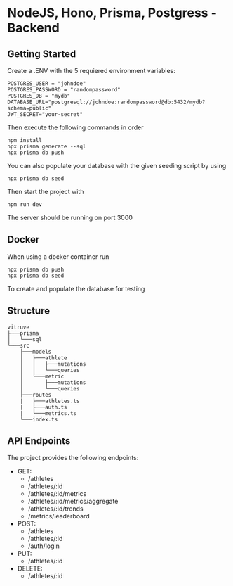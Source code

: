 # NodeJS, Hono, Prisma, Postgress - Backend

## Getting Started

Create a .ENV with the 5 requiered environment variables:

```
POSTGRES_USER = "johndoe"
POSTGRES_PASSWORD = "randompassword"
POSTGRES_DB = "mydb"
DATABASE_URL="postgresql://johndoe:randompassword@db:5432/mydb?schema=public"
JWT_SECRET="your-secret"
```

Then execute the following commands in order

```
npm install
npx prisma generate --sql
npx prisma db push
```

You can also populate your database with the given seeding script by using

```
npx prisma db seed
```

Then start the project with

```
npm run dev
```

The server should be running on port 3000

## Docker

When using a docker container run

```
npx prisma db push
npx prisma db seed
```

To create and populate the database for testing

## Structure

```
vitruve
├───prisma
│   └───sql
└───src
    ├───models
    │   ├───athlete
    │   │   ├───mutations
    │   │   └───queries
    │   └───metric
    │       ├───mutations
    │       └───queries
    ├───routes
    |   ├───athletes.ts
    |   ├───auth.ts
    |   └───metrics.ts
    └───index.ts

```

## API Endpoints

The project provides the following endpoints:

- GET:
  - /athletes
  - /athletes/:id
  - /athletes/:id/metrics
  - /athletes/:id/metrics/aggregate
  - /athletes/:id/trends
  - /metrics/leaderboard
- POST:
  - /athletes
  - /athletes/:id
  - /auth/login
- PUT:
  - /athletes/:id
- DELETE:
  - /athletes/:id
